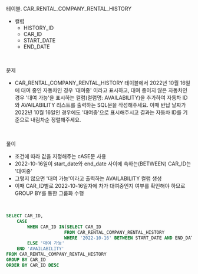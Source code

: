 테이블. CAR_RENTAL_COMPANY_RENTAL_HISTORY
- 컬럼
  - HISTORY_ID
  - CAR_ID
  - START_DATE
  - END_DATE

<br>

문제
- CAR_RENTAL_COMPANY_RENTAL_HISTORY 테이블에서 2022년 10월 16일에 대여 중인 자동차인 경우 '대여중' 이라고 표시하고, 대여 중이지 않은 자동차인 경우 '대여 가능'을 표시하는 컬럼(컬럼명: AVAILABILITY)을 추가하여 자동차 ID와 AVAILABILITY 리스트를 출력하는 SQL문을 작성해주세요. 이때 반납 날짜가 2022년 10월 16일인 경우에도 '대여중'으로 표시해주시고 결과는 자동차 ID를 기준으로 내림차순 정렬해주세요.

<br>

풀이
- 조건에 따라 값을 지정해주는 cASE문 사용 
- 2022-10-16일이 start_date와 end_date 사이에 속하는(BETWEEN) CAR_ID는 '대여중' 
- 그렇지 않으면 '대여 가능'이라고 출력하는 AVAILABILITY 컬럼 생성 
- 이때 CAR_ID별로 2022-10-16일자에 차가 대여중인지 여부를 확인해야 하므로 GROUP BY를 통한 그룹화 수행 

<br>

```sql
SELECT CAR_ID,
    CASE 
        WHEN CAR_ID IN(SELECT CAR_ID
                      FROM CAR_RENTAL_COMPANY_RENTAL_HISTORY
                      WHERE '2022-10-16' BETWEEN START_DATE AND END_DATE) THEN '대여중'
        ELSE '대여 가능'
    END 'AVAILABILITY'
FROM CAR_RENTAL_COMPANY_RENTAL_HISTORY
GROUP BY CAR_ID
ORDER BY CAR_ID DESC
```